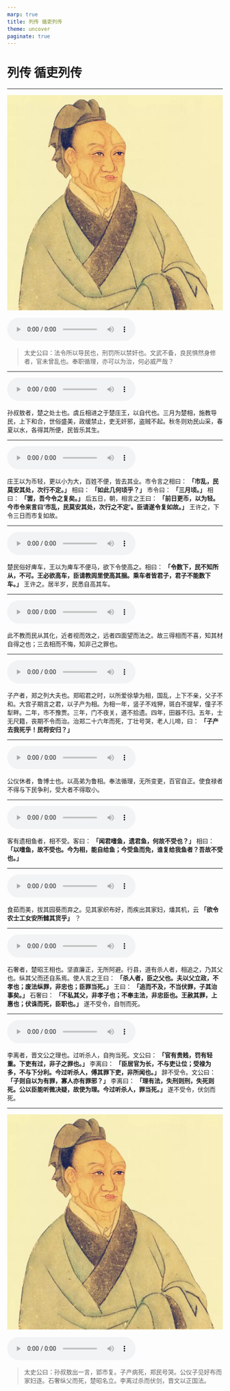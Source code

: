 ```yaml
---
marp: true
title: 列传 循吏列传
theme: uncover
paginate: true
---
```


# 列传 循吏列传

---

![bg left](assets/images/simaqian.jpg)

![](assets/audios/119/1.mp3)

> 太史公曰：法令所以导民也，刑罚所以禁奸也。文武不备，良民惧然身修者，官未曾乱也。奉职循理，亦可以为治，何必威严哉？

---

![](assets/audios/119/2.mp3)

孙叔敖者，楚之处士也。虞丘相进之于楚庄王，以自代也。三月为楚相，施教导民，上下和合，世俗盛美，政缓禁止，吏无奸邪，盗贼不起。秋冬则劝民山采，春夏以水，各得其所便，民皆乐其生。

---

![](assets/audios/119/3.mp3)

庄王以为币轻，更以小为大，百姓不便，皆去其业。市令言之相曰： __「市乱，民莫安其处，次行不定。」__ 相曰： __「如此几何顷乎？」__ 市令曰： __「三月顷。」__ 相曰： __「罢，吾今令之复矣。」__ 后五日，朝，相言之王曰： __「前日更币，以为轻。今市令来言曰‘市乱，民莫安其处，次行之不定’。臣请遂令复如故。」__ 王许之，下令三日而市复如故。

---

![](assets/audios/119/4.mp3)

楚民俗好庳车，王以为庳车不便马，欲下令使高之。相曰： __「令数下，民不知所从，不可。王必欲高车，臣请教闾里使高其捆。乘车者皆君子，君子不能数下车。」__ 王许之。居半岁，民悉自高其车。

---

![](assets/audios/119/5.mp3)

此不教而民从其化，近者视而效之，远者四面望而法之。故三得相而不喜，知其材自得之也；三去相而不悔，知非己之罪也。

---

![](assets/audios/119/6.mp3)

子产者，郑之列大夫也。郑昭君之时，以所爱徐挚为相，国乱，上下不亲，父子不和。大宫子期言之君，以子产为相。为相一年，竖子不戏狎，斑白不提挈，僮子不犁畔。二年，市不豫贾。三年，门不夜关，道不拾遗。四年，田器不归。五年，士无尺籍，丧期不令而治。治郑二十六年而死，丁壮号哭，老人儿啼，曰： __「子产去我死乎！民将安归？」__

---

![](assets/audios/119/7.mp3)

公仪休者，鲁博士也。以高弟为鲁相。奉法循理，无所变更，百官自正。使食禄者不得与下民争利，受大者不得取小。

---

![](assets/audios/119/8.mp3)

客有遗相鱼者，相不受。客曰： __「闻君嗜鱼，遗君鱼，何故不受也？」__ 相曰： __「以嗜鱼，故不受也。今为相，能自给鱼；今受鱼而免，谁复给我鱼者？吾故不受也。」__

---

![](assets/audios/119/9.mp3)

食茹而美，拔其园葵而弃之。见其家织布好，而疾出其家妇，燔其机，云 __「欲令农士工女安所雠其货乎」__ ？

---

![](assets/audios/119/10.mp3)

石奢者，楚昭王相也。坚直廉正，无所阿避。行县，道有杀人者，相追之，乃其父也。纵其父而还自系焉。使人言之王曰： __「杀人者，臣之父也。夫以父立政，不孝也；废法纵罪，非忠也；臣罪当死。」__ 王曰： __「追而不及，不当伏罪，子其治事矣。」__ 石奢曰： __「不私其父，非孝子也；不奉主法，非忠臣也。王赦其罪，上惠也；伏诛而死，臣职也。」__ 遂不受令，自刎而死。

---

![](assets/audios/119/11.mp3)

李离者，晋文公之理也。过听杀人，自拘当死。文公曰： __「官有贵贱，罚有轻重。下吏有过，非子之罪也。」__ 李离曰： __「臣居官为长，不与吏让位；受禄为多，不与下分利。今过听杀人，傅其罪下吏，非所闻也。」__ 辞不受令。文公曰： __「子则自以为有罪，寡人亦有罪邪？」__ 李离曰： __「理有法，失刑则刑，失死则死。公以臣能听微决疑，故使为理。今过听杀人，罪当死。」__ 遂不受令，伏剑而死。

---

![bg left](assets/images/simaqian.jpg)

![](assets/audios/119/12.mp3)

> 太史公曰：孙叔敖出一言，郢市复。子产病死，郑民号哭。公仪子见好布而家妇逐。石奢纵父而死，楚昭名立。李离过杀而伏剑，晋文以正国法。